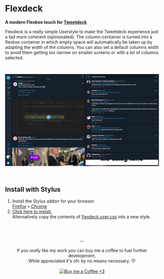 <br><br>

# Flexdeck
**A modern Flexbox touch for [Tweetdeck](https://tweetdeck.twitter.com/)**

Flexdeck is a really simple Userstyle to make the Tweetdeck experience just a tad more coherent (opinionated). The column-container is turned into a flexbox container in which empty space will automatically be taken up by adapting the width of the columns. You can also set a default columns width to avoid them getting too narrow on smaller screens or with a lot of columns selected.

<br>

![A preview image of the auto-adapting column width with two columns.](assets/screenshot.png)

<br>

## Install with Stylus

1. Install the Stylus addon for your browser.<br>
[Firefox](https://addons.mozilla.org/en-GB/firefox/addon/styl-us/) • [Chrome](https://chrome.google.com/webstore/detail/stylus/clngdbkpkpeebahjckkjfobafhncgmne)
2. [Click here to install.](https://github.com/andreasgrafen/flexdeck/raw/main/flexdeck.user.css)<br>
Alternatively copy the contents of [flexdeck.user.css](flexdeck.user.css) into a new style.

<br><br>

<div align="center">
--
<br>

If you *really* like my work you can buy me a coffee to fuel further development.<br>
While appreciated it's ofc by no means necessary. ♡<br><br>
[![Buy me a Coffee <3](https://img.shields.io/static/v1?label=&message=Buy%20me%20a%20Coffee&style=for-the-badge&color=e6e9ef&labelColor=ccd0da&logo=kofi)](https://ko-fi.com/andreasgrafen)

</div>

<br><br>

